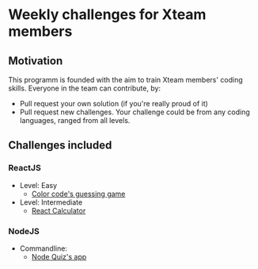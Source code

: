 # Weekly challenges for Xteam members
## Motivation
This programm is founded with the aim to train Xteam members' coding skills. Everyone in the team can contribute, by:
- Pull request your own solution (if you're really proud of it)
- Pull request new challenges. Your challenge could be from any coding languages, ranged from all levels.
## Challenges included
### ReactJS
- Level: Easy
    - [Color code's guessing game]({{site.baseurl}}react-guessColorCode)
- Level: Intermediate
    - [React Calculator]({{site.baseurl}}react-calculator)

### NodeJS
- Commandline:
    - [Node Quiz's app]({{site.baseurl}}node-quizApp)

